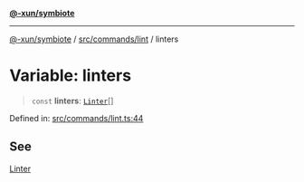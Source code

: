 [**@-xun/symbiote**](../../../../README.md)

***

[@-xun/symbiote](../../../../README.md) / [src/commands/lint](../README.md) / linters

# Variable: linters

> `const` **linters**: [`Linter`](../enumerations/Linter.md)[]

Defined in: [src/commands/lint.ts:44](https://github.com/Xunnamius/symbiote/blob/39b78f935df3d66a96654bd78c86b3952384b660/src/commands/lint.ts#L44)

## See

[Linter](../enumerations/Linter.md)
